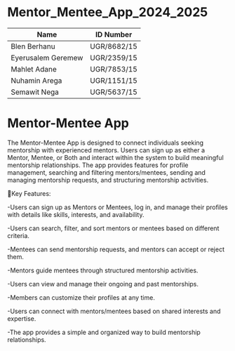 # Mentor_Mentee_App_2024_2025

| Name| ID Number|
| --- | --- |
| Blen Berhanu | UGR/8682/15 |
| Eyerusalem Geremew| UGR/2359/15| 
| Mahlet Adane| UGR/7853/15|
| Nuhamin Arega| UGR/1151/15|
| Semawit Nega| UGR/5637/15|

# Mentor-Mentee App
The Mentor-Mentee App is designed to connect individuals seeking mentorship with experienced mentors. Users can sign up as either a Mentor, Mentee, or Both and interact within the system to build meaningful mentorship relationships. The app provides features for profile management, searching and filtering mentors/mentees, sending and managing mentorship requests, and structuring mentorship activities.

 🎯Key Features:
 
-Users can sign up as Mentors or Mentees, log in, and manage their profiles with details like skills, interests, and availability.

-Users can search, filter, and sort mentors or mentees based on different criteria.

-Mentees can send mentorship requests, and mentors can accept or reject them.

-Mentors guide mentees through structured mentorship activities.

-Users can view and manage their ongoing and past mentorships.

-Members can customize their profiles at any time.

-Users can connect with mentors/mentees based on shared interests and expertise.

-The app provides a simple and organized way to build mentorship relationships.
